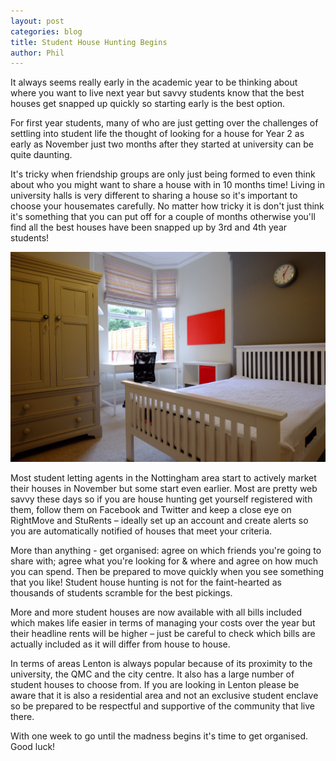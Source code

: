 ```yaml
---
layout: post
categories: blog
title: Student House Hunting Begins
author: Phil
---
```

It always seems really early in the academic year to be thinking about where you want to live next year but savvy students know that the best houses get snapped up quickly so starting early is the best option.

For first year students, many of who are just getting over the challenges of settling into student life the thought of looking for a house for Year 2 as early as November just two months after they started at university can be quite daunting.

It's tricky when friendship groups are only just being formed to even think about who you might want to share a house with in 10 months time! Living in university halls is very different to sharing a house so it's important to choose your housemates carefully. No matter how tricky it is don't just think it's something that you can put off for a couple of months otherwise you'll find all the best houses have been snapped up by 3rd and 4th year students!

![Red Bedroom](/assets/red-bedroom.jpg)

Most student letting agents in the Nottingham area start to actively market their houses in November but some start even earlier. Most are pretty web savvy these days so if you are house hunting get yourself registered with them, follow them on Facebook and Twitter and keep a close eye on RightMove and StuRents – ideally set up an account and create alerts so you are automatically notified of houses that meet your criteria.

More than anything - get organised: agree on which friends you're going to share with; agree what you're looking for & where and agree on how much you can spend. Then be prepared to move quickly when you see something that you like! Student house hunting is not for the faint-hearted as thousands of students scramble for the best pickings.

More and more student houses are now available with all bills included which makes life easier in terms of managing your costs over the year but their headline rents will be higher – just be careful to check which bills are actually included as it will differ from house to house.

In terms of areas Lenton is always popular because of its proximity to the university, the QMC and the city centre. It also has a large number of student houses to choose from. If you are looking in Lenton please be aware that it is also a residential area and not an exclusive student enclave so be prepared to be respectful and supportive of the community that live there.

With one week to go until the madness begins it's time to get organised. Good luck!